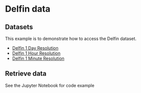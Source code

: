 # Delfin data

## Datasets
This example is to demonstrate how to access the Delfin dataset.

- [Delfin 1 Day Resolution](https://dataplatform.energinet.dk/detail/bc870e52-f1fe-4df8-1156-08d925bcbaf2)
- [Delfin 1 Hour Resolution](https://dataplatform.energinet.dk/detail/cb2c7313-58be-460f-9be8-08d90a4e650d)
- [Delfin 1 Minute Resolution](https://dataplatform.energinet.dk/detail/55b1a30b-06e6-45d1-9be9-08d90a4e650d)

## Retrieve data
See the Jupyter Notebook for code example